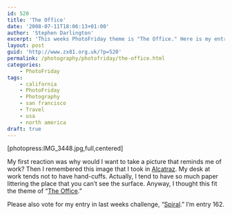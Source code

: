 ```yaml
---
id: 520
title: 'The Office'
date: '2008-07-11T18:06:13+01:00'
author: 'Stephen Darlington'
excerpt: 'This weeks PhotoFriday theme is "The Office." Here is my entry.'
layout: post
guid: 'http://www.zx81.org.uk/?p=520'
permalink: /photography/photofriday/the-office.html
categories:
    - PhotoFriday
tags:
    - california
    - PhotoFriday
    - Photography
    - san francisco
    - Travel
    - usa
    - north america
draft: true
---
```


\[photopress:IMG\_3448.jpg,full,centered\]

My first reaction was why would I want to take a picture that reminds me of work? Then I remembered this image that I took in [Alcatraz](http://www.zx81.org.uk/travel/alcatraz.html). My desk at work tends not to have hand-cuffs. Actually, I tend to have so much paper littering the place that you can’t see the surface. Anyway, I thought this fit the theme of “[The Office](http://www.photofriday.com/archives/challenge/000789.php).”

Please also vote for my entry in last weeks challenge, “[Spiral](http://www.photofriday.com/linkviewer.php?id=787).” I’m entry 162.
